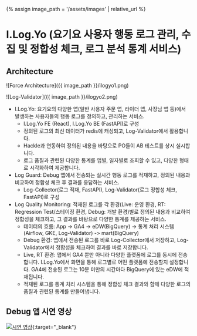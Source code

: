 {% assign image_path = '/assets/images' | relative_url %}

# I.Log.Yo (요기요 사용자 행동 로그 관리, 수집 및 정합성 체크, 로그 분석 통계 서비스)

## Architecture

![Force Architecture]({{ image_path }}/ilogyo1.png)

![Log-Validator]({{ image_path }}/ilogyo2.png)

- I.Log.Yo: 요기요의 다양한 앱(일반 사용자 주문 앱, 라이더 앱, 사장님 앱 등)에서 발생하는 사용자들의 행동 로그를 정의하고, 관리하는 서비스.
    - I.Log.Yo FE (React), I.Log.Yo BE (FastAPI)로 구성
    - 정의된 로그의 최신 데이터가 redis에 캐싱되고, Log-Validator에서 활용합니다.
    - Hackle과 연동하여 정의된 내용을 바탕으로 PO들이 AB 테스트를 상시 실시합니다.
    - 로그 품질과 관련된 다양한 통계를 앱별, 일자별로 조회할 수 있고, 다양한 형태로 시각화하여 제공합니다.
- Log Guard: Debug 앱에서 전송되는 실시간 행동 로그를 적재하고, 정의된 내용과 비교하여 정합성 체크 후 결과를 응답하는 서비스.
    - Log-Collector(로그 적재, FastAPI), Log-Validator(로그 정합성 체크, FastAPI)로 구성
- Log Quality Monitoring: 적재된 로그를 각 환경(Live: 운영 환경, RT: Regression Test/스테이징 환경, Debug: 개발 환경)별로 정의된 내용과 비교하여 정합성을 체크하고, 그 결과를 바탕으로 다양한 통계를 제공하는 서비스.
    - 데이터의 흐름: App -> GA4 -> eDW(BigQuery) -> 통계 처리 시스템(Airflow, GKE, Log-Validator) -> mart(BigQuery)
    - Debug 환경: 앱에서 전송된 로그를 바로 Log-Collector에서 저장하고, Log-Validator에서 정합성을 체크하여 결과를 바로 저장합니다.
    - Live, RT 환경: 앱에서 GA4 뿐만 아니라 다양한 플랫폼에 로그를 동시에 전송합니다. I.Log.Yo에서 화면을 통해 로그별로 어떤 플랫폼에 전송할지 설정합니다. GA4에 전송된 로그는 10분 미만의 시간마다 BigQuery에 있는 eDW에 적재됩니다.
    - 적재된 로그를 통계 처리 시스템을 통해 정합성 체크 결과와 함께 다양한 로그의 품질과 관련된 통계를 만들어냅니다.

## Debug 앱 시연 영상

[![시연 영상](https://img.youtube.com/vi/HeyBH8Y3UFc/0.jpg)](https://youtube.com/shorts/HeyBH8Y3UFc){:target="_blank"}
